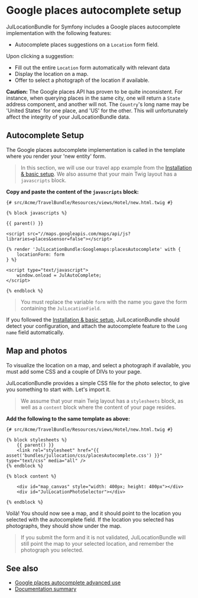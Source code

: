 Google places autocomplete setup
================================

JulLocationBundle for Symfony includes a Google places autocomplete implementation
with the following features:

- Autocomplete places suggestions on a `Location` form field.

Upon clicking a suggestion:

- Fill out the entire `Location` form automatically with relevant data
- Display the location on a map.
- Offer to select a photograph of the location if available.

**Caution:** The Google places API has proven to be quite inconsistent. For instance, when
querying places in the same city, one will return a `State` address component, and another
will not. The `Country`'s long name may be 'United States' for one place, and 'US' for the
other. This will unfortunately affect the integrity of your JulLocationBundle data.

## Autocomplete Setup

The Google places autocomplete implementation is called in the template where you render
your 'new entity' form.

> In this section, we will use our travel app example from the [Installation & basic setup](installation_basic_setup.md).
> We also assume that your main Twig layout has a `javascripts` block.

**Copy and paste the content of the `javascripts` block:**

``` twig
{# src/Acme/TravelBundle/Resources/views/Hotel/new.html.twig #}

{% block javascripts %}

{{ parent() }}

<script src="//maps.googleapis.com/maps/api/js?libraries=places&sensor=false"></script>

{% render 'JulLocationBundle:Googlemaps:placesAutocomplete' with {
    locationForm: form
} %}

<script type="text/javascript">
    window.onload = JulAutoComplete;
</script>

{% endblock %}

```

> You must replace the variable `form` with the name you gave the form containing
> the `JulLocationField`.

If you followed the [Installation & basic setup](installation_basic_setup.md),
JulLocationBundle should detect your configuration, and attach the autocomplete
feature to the `Long name` field automatically.

## Map and photos

To visualize the location on a map, and select a photograph if available, you must
add some CSS and a couple of DIVs to your page.

JulLocationBundle provides a simple CSS file for the photo selector, to give you
something to start with. Let's import it.

> We assume that your main Twig layout has a `stylesheets` block,
> as well as a `content` block where the content of your page resides.

**Add the following to the same template as above:**

``` twig
{# src/Acme/TravelBundle/Resources/views/Hotel/new.html.twig #}

{% block stylesheets %}
    {{ parent() }}
    <link rel="stylesheet" href="{{ asset('bundles/jullocation/css/placesAutocomplete.css') }}" type="text/css" media="all" />
{% endblock %}

{% block content %}

    <div id="map_canvas" style="width: 400px; height: 400px"></div>
    <div id="JulLocationPhotoSelector"></div>

{% endblock %}

```

Voilà! You should now see a map, and it should point to the location you selected
with the autocomplete field. If the location you selected has photographs, they should
show under the map.

> If you submit the form and it is not validated, JulLocationBundle will still point the
> map to your selected location, and remember the photograph you selected.

## See also

- [Google places autocomplete advanced use](google_places_autocomplete_advanced_use.md)
- [Documentation summary](index.md)


